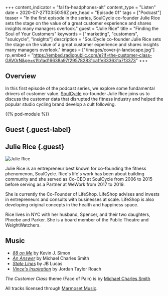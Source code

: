 +++
content_indicator = "fal fa-headphones-alt"
content_type = "Listen"
date = 2020-07-27T03:50:56Z
pre_head = "Episode 01"
tags = ["Podcast"]
teaser = "In the first episode in the series, SoulCycle co-founder Julie Rice sets the stage on the value of a great customer experience and shares insights many managers overlook."
guest = "Julie Rice"
title = "Finding the Soul of Your Customers"
keywords = ["marketing", "customers", "soulcycle", "insights"]
description = "SoulCycle co-founder Julie Rice sets the stage on the value of a great customer experience and shares insights many managers overlook."
images = ["/images/cover-jr-landscape.jpg"]
rp_embed = "https://embed.radiopublic.com/e?if=the-customer-class-GAV0rN&ge=s1!b1ad16638a97f295782831ca1fe333631a7f3373"
+++

## Overview

In this first episode of the podcast series, we explore some fundamental drivers of customer value. [SoulCycle](https://www.soul-cycle.com/) co-founder Julie Rice joins us to discuss the customer data that disrupted the fitness industry and helped the popular studio cycling brand develop a cult following.

{{% pod-module %}}

## Guest {.guest-label}
##  Julie Rice {.guest}

![Julie Rice](/images/jr-landscape.jpg)

Julie Rice is an entrepreneur best known for co-founding the fitness phenomenon, SoulCycle. Rice's life's work has been about building community and she served as Co-CEO at SoulCycle from 2006 to 2015 before serving as a Partner at WeWork from 2017 to 2019. 

She is currently the Co-Founder of LifeShop. LifeShop advises and invests in entrepreneurs and consults with businesses at scale. LifeShop is also developing original concepts in the health and happiness space. 

Rice lives in NYC with her husband, Spencer, and their two daughters, Phoebe and Parker.  She is a board member of the Public Theatre and WeightWatchers.

## Music

- *[88 on Me](https://www.marmosetmusic.com/browse/48113-88-on-me-instrumental)* by Kevin J. Simon
- *[An Answer](https://www.marmosetmusic.com/browse/3251-an-answer-instrumental)* by Michael Charles Smith
- *[State Lines](https://www.marmosetmusic.com/browse/42099-state-lines-instrumental)* by JB Lucas
- *[Vince's Inspiration](https://www.marmosetmusic.com/browse/70923-vince-s-inspiration-instrumental)* by Jordan Taylor Roach

_The Customer Class_ theme (Face of Pain) is by [Michael Charles Smith](https://www.marmosetmusic.com/artists/michael-charles-smith)

All tracks licensed through [Marmoset Music](https://www.marmosetmusic.com/).
